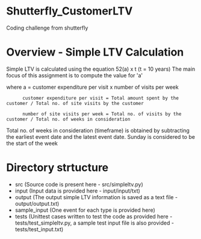 # Shutterfly_CustomerLTV
Coding challenge from shutterfly

# Overview - Simple LTV Calculation
Simple LTV is calculated using the equation 52(a) x t (t = 10 years)
The main focus of this assignment is to compute the value for 'a'

where a = customer expenditure per visit x number of visits per week

          customer expenditure per visit = Total amount spent by the customer / Total no. of site visits by the customer

          number of site visits per week = Total no. of visits by the customer / Total no. of weeks in consideration

Total no. of weeks in consideration (timeframe) is obtained by subtracting the earliest event date and the latest event date. 
Sunday is considered to be the start of the week

# Directory strtucture
- src (Source code is present here - src/simpleltv.py)
- input (Input data is provided here - input/input/txt)
- output (The output simple LTV information is saved as a text file - output/output.txt)
- sample_input (One event for each type is provided here)
- tests (Unittest cases written to test the code as provided here - tests/test_simpleltv.py, a sample test input file is also provided - tests/test_input.txt)
